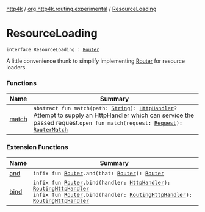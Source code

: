 [http4k](../../index.md) / [org.http4k.routing.experimental](../index.md) / [ResourceLoading](./index.md)

# ResourceLoading

`interface ResourceLoading : `[`Router`](../../org.http4k.routing/-router/index.md)

A little convenience thunk to simplify implementing [Router](../../org.http4k.routing/-router/index.md) for resource loaders.

### Functions

| Name | Summary |
|---|---|
| [match](match.md) | `abstract fun match(path: `[`String`](https://kotlinlang.org/api/latest/jvm/stdlib/kotlin/-string/index.html)`): `[`HttpHandler`](../../org.http4k.core/-http-handler.md)`?`<br>Attempt to supply an HttpHandler which can service the passed request.`open fun match(request: `[`Request`](../../org.http4k.core/-request/index.md)`): `[`RouterMatch`](../../org.http4k.routing/-router-match/index.md) |

### Extension Functions

| Name | Summary |
|---|---|
| [and](../../org.http4k.routing/and.md) | `infix fun `[`Router`](../../org.http4k.routing/-router/index.md)`.and(that: `[`Router`](../../org.http4k.routing/-router/index.md)`): `[`Router`](../../org.http4k.routing/-router/index.md) |
| [bind](../../org.http4k.routing/bind.md) | `infix fun `[`Router`](../../org.http4k.routing/-router/index.md)`.bind(handler: `[`HttpHandler`](../../org.http4k.core/-http-handler.md)`): `[`RoutingHttpHandler`](../../org.http4k.routing/-routing-http-handler/index.md)<br>`infix fun `[`Router`](../../org.http4k.routing/-router/index.md)`.bind(handler: `[`RoutingHttpHandler`](../../org.http4k.routing/-routing-http-handler/index.md)`): `[`RoutingHttpHandler`](../../org.http4k.routing/-routing-http-handler/index.md) |
